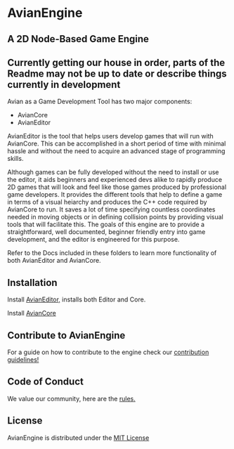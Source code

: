 # AvianEngine
## A 2D Node-Based Game Engine

## Currently getting our house in order, parts of the Readme may not be up to date or describe things currently in development

Avian as a Game Development Tool has two major components:
* AvianCore 
* AvianEditor

AvianEditor is the tool that helps users develop games that will run with AvianCore. 
This can be accomplished in a short period of time with minimal hassle and without the need to acquire an advanced stage of programming skills.

Although games can be fully developed without the need to install or use the editor, it aids beginners and experienced devs alike to rapidly produce 2D games that will look and feel like those games produced by professional game developers.
It provides the different tools that help to define a game in terms of a visual heiarchy and produces the C++ code required by AvianCore to run. 
It saves a lot of time specifying countless coordinates needed in moving objects or in defining collision points by providing visual tools that will facilitate this. 
The goals of this engine are to provide a straightforward, well documented, beginner friendly entry into game development, and the editor is engineered for this purpose.

Refer to the Docs included in these folders to learn more functionality of both AvianEditor and AvianCore. 

## Installation

Install [AvianEditor,](https://www.duckduckgo.com) installs both Editor and Core.

Install [AvianCore](https://www.duckduckgo.com)

## Contribute to AvianEngine

For a guide on how to contribute to the engine check our [contribution guidelines!](Contributing.md "AvianEngine Contribution Guidelines")

## Code of Conduct

We value our community, here are the [rules.](Code%20of%20Conduct.md "AvianEngine Code of Conduct")

## License

AvianEngine is distributed under the [MIT License](LICENSE.txt)
